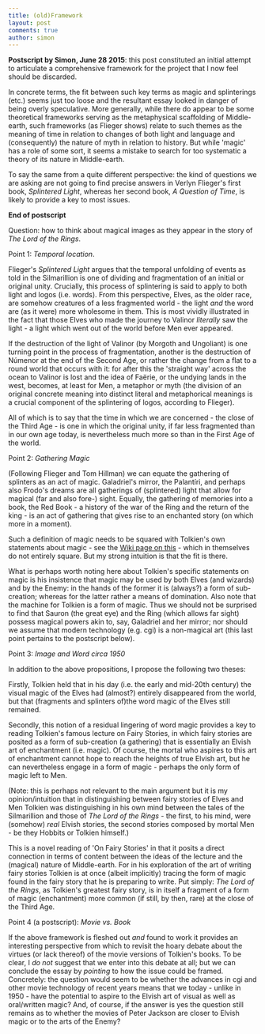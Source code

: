 ```yaml
---
title: (old)Framework
layout: post
comments: true
author: simon
---
```


**Postscript by Simon, June 28 2015**: this post constituted an initial attempt to articulate a comprehensive framework for the project that I now feel should be discarded. 

In concrete terms, the fit between such key terms as magic and splinterings (etc.) seems just too loose and the resultant essay looked in danger of being overly speculative. More generally, while there do appear to be some theoretical frameworks serving as the metaphysical scaffolding of Middle-earth, such frameworks (as Flieger shows) relate to such themes as the meaning of time in relation to changes of both light and language and (consequently) the nature of myth in relation to history. But while 'magic' has a role of some sort, it seems a mistake to search for too systematic a theory of its nature in Middle-earth. 

To say the same from a quite different perspective: the kind of questions we are asking are not going to find precise answers in Verlyn Flieger's first book, *Splintered Light*, whereas her second book, *A Question of Time*, is likely to provide a key to most issues. 

**End of postscript**

Question: how to think about magical images as they appear in the story of *The Lord of the Rings*.  

Point 1: _Temporal location_.  

Flieger's *Splintered Light* argues that the temporal unfolding of events as told in the Silmarillion is one of dividing and fragmentation of an initial or original unity. Crucially, this process of splintering is said to apply to both light and logos (i.e. words). From this perspective, Elves, as the older race, are somehow creatures of a less fragmented world - the light *and* the word are (as it were) more wholesome in them. This is most vividly illustrated in the fact that those Elves who made the journey to Valinor *literally* saw the light - a light which went out of the world before Men ever appeared.

If the destruction of the light of Valinor (by Morgoth and Ungoliant) is one turning point in the process of fragmentation, another is the destruction of Númenor at the end of the Second Age, or rather the change from a flat to a round world that occurs with it: for after this the 'straight way' across the ocean to Valinor is lost and the idea of Faërie, or the undying lands in the west, becomes, at least for Men, a metaphor or myth (the division of an original concrete meaning into distinct literal and metaphorical meanings is a crucial component of the splintering of logos, according to Flieger).

All of which is to say that the time in which we are concerned - the close of the Third Age - is one in which the original unity, if far less fragmented than in our own age today, is nevertheless much more so than in the First Age of the world.


Point 2: _Gathering Magic_

(Following Flieger and Tom Hillman) we can equate the gathering of splinters as an act of magic. Galadriel's mirror, the Palantíri, and perhaps also Frodo's dreams are all gatherings of (splintered) light that allow for magical (far and also fore-) sight. Equally, the gathering of memories into a book, the Red Book - a history of the war of the Ring and the return of the king - is an act of gathering that gives rise to an enchanted story (on which more in a moment).

Such a definition of magic needs to be squared with Tolkien's own statements about magic - see the [Wiki page on this](https://github.com/uoou/AWildernessOfDragons/wiki/Magic,-Enchantment,-Fantasy) - which in themselves do not entirely square. But my strong intuition is that the fit is there. 

What is perhaps worth noting here about Tolkien's specific statements on magic is his insistence that magic may be used by both Elves (and wizards) and by the Enemy: in the hands of the former it is (always?) a form of sub-creation; whereas for the latter rather a means of domination. Also note that the machine for Tolkien is a form of magic. Thus we should not be surprised to find that Sauron (the great eye) and the Ring (which allows far sight) possess magical powers akin to, say, Galadriel and her mirror; nor should we assume that modern technology (e.g. cgi) is a non-magical art (this last point pertains to the postscript below).


Point 3: _Image and Word circa 1950_  

In addition to the above propositions, I propose the following two theses: 

Firstly, Tolkien held that in his day (i.e. the early and mid-20th century) the visual magic of the Elves had (almost?) entirely disappeared from the world, but that (fragments and splinters of)the word magic of the Elves still remained. 

Secondly, this notion of a residual lingering of word magic provides a key to reading Tolkien's famous lecture on Fairy Stories, in which fairy stories are posited as a form of sub-creation (a gathering) that is essentially an Elvish art of enchantment (i.e. magic). Of course, the mortal who aspires to this art of enchantment cannot hope to reach the heights of true Elvish art, but he can nevertheless engage in a form of magic - perhaps the only form of magic left to Men.

(Note: this is perhaps not relevant to the main argument but it is my opinion/intuition that in distinguishing between fairy stories of Elves and Men Tolkien was distinguishing in his own mind between the tales of the Silmarillion and those of *The Lord of the Rings* - the first, to his mind, were (somehow) *real* Elvish stories, the second stories composed by mortal Men - be they Hobbits or Tolkien himself.)

This is a novel reading of 'On Fairy Stories' in that it posits a direct connection in terms of content between the ideas of the lecture and the (magical) nature of Middle-earth. For in his exploration of the art of writing fairy stories Tolkien is at once (albeit implicitly) tracing the form of magic found in the fairy story that he is preparing to write. Put simply: *The Lord of the Rings*, as Tolkien's greatest fairy story, is in itself a fragment of a form of magic (enchantment) more common (if still, by then, rare) at the close of the Third Age.


Point 4 (a postscript): _Movie vs. Book_  

If the above framework is fleshed out *and* found to work it provides an interesting perspective from which to revisit the hoary debate about the virtues (or lack thereof) of the movie versions of Tolkien's books. To be clear, I *do not* suggest that we enter into this debate at all; but we can conclude the essay by *pointing* to how the issue could be framed. Concretely: the question would seem to be whether the advances in cgi and other movie technology of recent years means that we today - unlike in 1950 - have the potential to aspire to the Elvish art of visual as well as oral/written magic? And, of course, if the answer is yes the question still remains as to whether the movies of Peter Jackson are closer to Elvish magic or to the arts of the Enemy?
